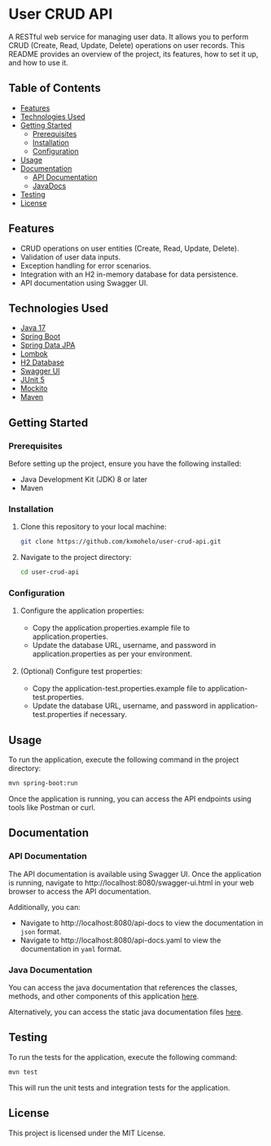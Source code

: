 # User CRUD API

A RESTful web service for managing user data. It allows you to perform CRUD (Create, Read, Update, Delete) operations on user records. This README provides an overview of the project, its features, how to set it up, and how to use it.

## Table of Contents

- [Features](#features)
- [Technologies Used](#technologies-used)
- [Getting Started](#getting-started)
    - [Prerequisites](#prerequisites)
    - [Installation](#installation)
    - [Configuration](#configuration)
- [Usage](#usage)
- [Documentation](#documentation)
    - [API Documentation](#api-documentation)
    - [JavaDocs](#java-documentation)
- [Testing](#testing)
- [License](#license)

## Features

- CRUD operations on user entities (Create, Read, Update, Delete).
- Validation of user data inputs.
- Exception handling for error scenarios.
- Integration with an H2 in-memory database for data persistence.
- API documentation using Swagger UI.

## Technologies Used

- [Java 17](https://www.oracle.com/java/technologies/javase/jdk17-archive-downloads.html)
- [Spring Boot](https://spring.io/projects/spring-boot)
- [Spring Data JPA](https://spring.io/projects/spring-data-jpa)
- [Lombok](https://projectlombok.org)
- [H2 Database](https://www.h2database.com/html/main.html)
- [Swagger UI](https://swagger.io/tools/swagger-ui)
- [JUnit 5](https://junit.org/junit5)
- [Mockito](https://site.mockito.org)
- [Maven](https://maven.apache.org)

## Getting Started

### Prerequisites

Before setting up the project, ensure you have the following installed:

- Java Development Kit (JDK) 8 or later
- Maven

### Installation

1. Clone this repository to your local machine:

    ```bash
    git clone https://github.com/kxmohelo/user-crud-api.git
    ```

2. Navigate to the project directory:

    ```bash
    cd user-crud-api
    ```

### Configuration

1. Configure the application properties:
    <br/><br/>
   - Copy the application.properties.example file to application.properties.
   - Update the database URL, username, and password in application.properties as per your environment.
    <br/><br/>
2. (Optional) Configure test properties:
   <br/><br/>
   - Copy the application-test.properties.example file to application-test.properties.
   - Update the database URL, username, and password in application-test.properties if necessary.

## Usage

To run the application, execute the following command in the project directory:

```bash
mvn spring-boot:run
```

Once the application is running, you can access the API endpoints using tools like Postman or curl.

## Documentation

### API Documentation

The API documentation is available using Swagger UI. Once the application is running, navigate to
http://localhost:8080/swagger-ui.html in your web browser to access the API documentation.

Additionally, you can:

- Navigate to http://localhost:8080/api-docs to view the documentation in `json` format.
- Navigate to http://localhost:8080/api-docs.yaml to view the documentation in `yaml` format.

### Java Documentation

You can access the java documentation that references the classes, methods, and other components of this application 
[here](https://kxmohelo.github.io/user-crud-api/).

Alternatively, you can access the static java documentation files [here](/docs).

## Testing

To run the tests for the application, execute the following command:

```bash
mvn test
```

This will run the unit tests and integration tests for the application.

## License

This project is licensed under the MIT License.